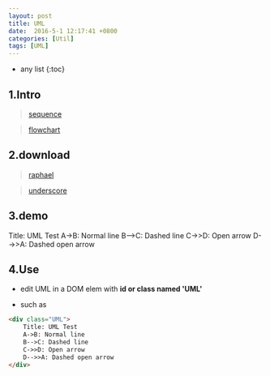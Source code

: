```yaml
---
layout: post
title: UML
date:  2016-5-1 12:17:41 +0800
categories: [Util]
tags: [UML]
---
```


* any list
{:toc}

## 1.Intro

> [sequence](http://bramp.github.io/js-sequence-diagrams/)

> [flowchart](http://adrai.github.io/flowchart.js/)


## 2.download

> [raphael](https://github.com/DmitryBaranovskiy/raphael)

> [underscore](http://underscorejs.org/)

## 3.demo

<div class="UML">
    Title: UML Test
    A->B: Normal line
    B-->C: Dashed line
    C->>D: Open arrow
    D-->>A: Dashed open arrow
</div>

## 4.Use

- edit UML in a DOM elem with **id or class named 'UML'**

- such as

```html
<div class="UML">
    Title: UML Test
    A->B: Normal line
    B-->C: Dashed line
    C->>D: Open arrow
    D-->>A: Dashed open arrow
</div>
```

